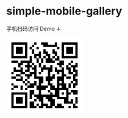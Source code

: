 simple-mobile-gallery
=============


手机扫码访问 Demo ↓

![qrcode](https://raw.githubusercontent.com/mycolorway/simple-mobile-gallery/master/images/qrcode.png)
